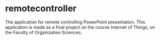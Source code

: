 # remotecontroller
The application for remote controlling PowerPoint presentation.
This application is made as a final project on the course Internet of Things, on the Faculty of Organization Sciences.
